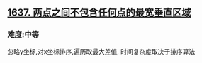 <h2><a href="https://leetcode.cn/problems/widest-vertical-area-between-two-points-containing-no-points/">1637. 两点之间不包含任何点的最宽垂直区域</a></h2>
<h3>难度:中等</h3>
<p>忽略y坐标,对x坐标排序,遍历取最大差值, 时间复杂度取决于排序算法</p>

